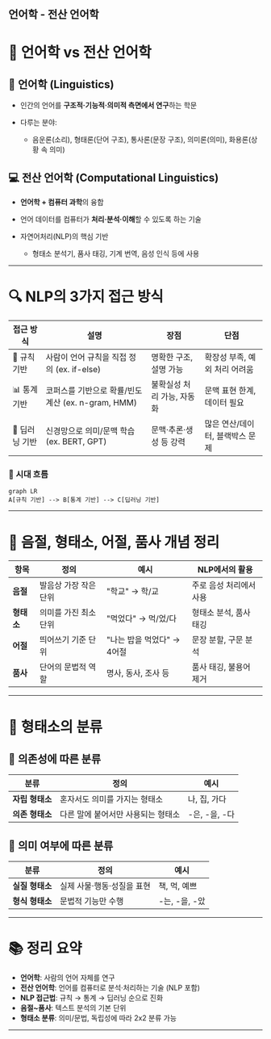 언어학 - 전산 언어학
---

# 🧠 언어학 vs 전산 언어학

## 📌 언어학 (Linguistics)

* 인간의 언어를 **구조적·기능적·의미적 측면에서 연구**하는 학문
* 다루는 분야:

  * 음운론(소리), 형태론(단어 구조), 통사론(문장 구조), 의미론(의미), 화용론(상황 속 의미)

## 💻 전산 언어학 (Computational Linguistics)

* **언어학 + 컴퓨터 과학**의 융합
* 언어 데이터를 컴퓨터가 **처리·분석·이해**할 수 있도록 하는 기술
* 자연어처리(NLP)의 핵심 기반

  * 형태소 분석기, 품사 태깅, 기계 번역, 음성 인식 등에 사용

---

# 🔍 NLP의 3가지 접근 방식

| 접근 방식     | 설명                                   | 장점              | 단점                 |
| --------- | ------------------------------------ | --------------- | ------------------ |
| 🧠 규칙 기반  | 사람이 언어 규칙을 직접 정의 (ex. if-else)       | 명확한 구조, 설명 가능   | 확장성 부족, 예외 처리 어려움  |
| 📊 통계 기반  | 코퍼스를 기반으로 확률/빈도 계산 (ex. n-gram, HMM) | 불확실성 처리 가능, 자동화 | 문맥 표현 한계, 데이터 필요   |
| 🤖 딥러닝 기반 | 신경망으로 의미/문맥 학습 (ex. BERT, GPT)       | 문맥·추론·생성 등 강력   | 많은 연산/데이터, 블랙박스 문제 |

### 📌 시대 흐름

```mermaid
graph LR
A[규칙 기반] --> B[통계 기반] --> C[딥러닝 기반]
```

---

# 🧱 음절, 형태소, 어절, 품사 개념 정리

| 항목      | 정의           | 예시                | NLP에서의 활용     |
| ------- | ------------ | ----------------- | ------------- |
| **음절**  | 발음상 가장 작은 단위 | "학교" → 학/교        | 주로 음성 처리에서 사용 |
| **형태소** | 의미를 가진 최소 단위 | "먹었다" → 먹/었/다     | 형태소 분석, 품사 태깅 |
| **어절**  | 띄어쓰기 기준 단위   | "나는 밥을 먹었다" → 4어절 | 문장 분할, 구문 분석  |
| **품사**  | 단어의 문법적 역할   | 명사, 동사, 조사 등      | 품사 태깅, 불용어 제거 |

---

# 🧬 형태소의 분류

## 🔹 의존성에 따른 분류

| 분류         | 정의                  | 예시         |
| ---------- | ------------------- | ---------- |
| **자립 형태소** | 혼자서도 의미를 가지는 형태소    | 나, 집, 가다   |
| **의존 형태소** | 다른 말에 붙어서만 사용되는 형태소 | -은, -을, -다 |

## 🔹 의미 여부에 따른 분류

| 분류         | 정의              | 예시         |
| ---------- | --------------- | ---------- |
| **실질 형태소** | 실제 사물·행동·성질을 표현 | 책, 먹, 예쁘   |
| **형식 형태소** | 문법적 기능만 수행      | -는, -을, -았 |

---

# 📚 정리 요약

* **언어학**: 사람의 언어 자체를 연구
* **전산 언어학**: 언어를 컴퓨터로 분석·처리하는 기술 (NLP 포함)
* **NLP 접근법**: 규칙 → 통계 → 딥러닝 순으로 진화
* **음절~품사**: 텍스트 분석의 기본 단위
* **형태소 분류**: 의미/문법, 독립성에 따라 2x2 분류 가능

---


